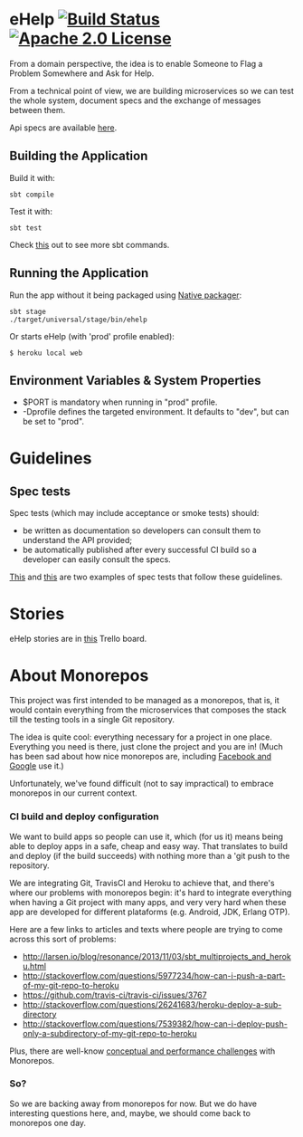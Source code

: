 # eHelp [![Build Status](https://travis-ci.org/EqualExperts/eHelp.svg?branch=master)](https://travis-ci.org/EqualExperts/eHelp) [![Apache 2.0 License](https://img.shields.io/badge/license-Apache_2.0-blue.svg)](https://github.com/EqualExperts/eHelp/blob/master/LICENSE.txt)

From a domain perspective, the idea is to enable Someone to Flag a Problem Somewhere and Ask for Help.

From a technical point of view, we are building microservices so we can test the whole system, document specs and the exchange of messages between them.

Api specs are available [here](https://equalexperts.github.io/eHelp/).

## Building the Application

Build it with:

    sbt compile
    
Test it with:

    sbt test

Check <a href="http://www.scala-sbt.org/release/tutorial/Running.html">this</a> out to see more sbt commands.

## Running the Application

Run the app without it being packaged using [Native packager](http://www.scala-sbt.org/sbt-native-packager/gettingstarted.html):

   ```
   sbt stage
   ./target/universal/stage/bin/ehelp
   ```

Or starts eHelp (with 'prod' profile enabled):

    $ heroku local web
    
## Environment Variables & System Properties

* $PORT is mandatory when running in "prod" profile.
* -Dprofile defines the targeted environment. It defaults to "dev", but can be set to "prod".

# Guidelines

## Spec tests 

Spec tests (which may include acceptance or smoke tests) should:
 * be written as documentation so developers can consult them to understand the API provided;
 * be automatically published after every successful CI build so a developer can easily consult the specs.
 
[This](http://rafaelfiume.github.io/tictactoe) and [this](http://rafaelfiume.github.io/basket-tax-and-price-calculator) are two examples of spec tests that follow these guidelines. 

# Stories 

eHelp stories are in [this](https://trello.com/b/1gkUc5Ma/ehelp) Trello board.

# About Monorepos

This project was first intended to be managed as a monorepos, that is, 
it would contain everything from the microservices that composes the stack till the testing tools in a single Git repository.

The idea is quite cool: everything necessary for a project in one place. Everything you need is there, just clone the project and you are in! (Much has been sad about how nice monorepos are, including [Facebook and Google](http://danluu.com/monorepo/) use it.)

Unfortunately, we've found difficult (not to say impractical) to embrace monorepos in our current context. 

### CI build and deploy configuration

We want to build apps so people can use it, which (for us it) means being able to deploy apps in a safe, cheap and easy way. 
That translates to build and deploy (if the build succeeds) with nothing more than a 'git push to the repository.
 
We are integrating Git, TravisCI and Heroku to achieve that, and there's where our problems with monorepos begin: 
it's hard to integrate everything when having a Git project with many apps, and very very hard when these app are developed for different plataforms (e.g. Android, JDK, Erlang OTP).

Here are a few links to articles and texts where people are trying to come across this sort of problems:

* http://larsen.io/blog/resonance/2013/11/03/sbt_multiprojects_and_heroku.html
* http://stackoverflow.com/questions/5977234/how-can-i-push-a-part-of-my-git-repo-to-heroku
* https://github.com/travis-ci/travis-ci/issues/3767
* http://stackoverflow.com/questions/26241683/heroku-deploy-a-sub-directory
* http://stackoverflow.com/questions/7539382/how-can-i-deploy-push-only-a-subdirectory-of-my-git-repo-to-heroku

Plus, there are well-know [conceptual and performance challenges](https://developer.atlassian.com/blog/2015/10/monorepos-in-git/) with Monorepos.

### So?

So we are backing away from monorepos for now. But we do have interesting questions here, and, maybe, we should come back to monorepos one day.


